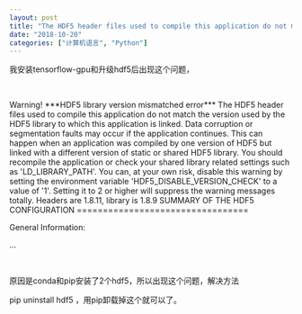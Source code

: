 ```yaml
---
layout: post
title: "The HDF5 header files used to compile this application do not match the version used by the HDF5 library to which this application is linked."
date: "2018-10-20"
categories: ["计算机语言", "Python"]
---
```


我安装tensorflow-gpu和升级hdf5后出现这个问题，

 

Warning! \*\*\*HDF5 library version mismatched error\*\*\* The HDF5 header files used to compile this application do not match the version used by the HDF5 library to which this application is linked. Data corruption or segmentation faults may occur if the application continues. This can happen when an application was compiled by one version of HDF5 but linked with a different version of static or shared HDF5 library. You should recompile the application or check your shared library related settings such as 'LD\_LIBRARY\_PATH'. You can, at your own risk, disable this warning by setting the environment variable 'HDF5\_DISABLE\_VERSION\_CHECK' to a value of '1'. Setting it to 2 or higher will suppress the warning messages totally. Headers are 1.8.11, library is 1.8.9 SUMMARY OF THE HDF5 CONFIGURATION =================================

General Information:

...

 

原因是conda和pip安装了2个hdf5，所以出现这个问题，解决方法

pip uninstall hdf5 ，用pip卸载掉这个就可以了。
